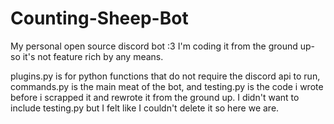 # Counting-Sheep-Bot
My personal open source discord bot :3 I'm coding it from the ground up- so it's not feature rich by any means.

plugins.py is for python functions that do not require the discord api to run, commands.py is the main meat of the bot, and testing.py is the code i wrote before i scrapped it and rewrote it from the ground up. I didn't want to include testing.py but I felt like I couldn't delete it so here we are.
